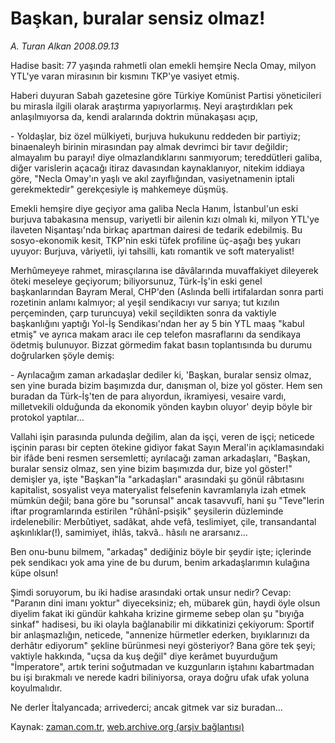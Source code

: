 # Başkan, buralar sensiz olmaz!

*A. Turan Alkan 2008.09.13*

<tr><td class="metin" colspan="2" style="padding-top: 20px; padding-left: 5px; padding-right: 10px;">Hadise basit: 77 yaşında rahmetli olan emekli hemşire Necla Omay, milyon YTL'ye varan mirasının bir kısmını TKP'ye vasiyet etmiş.</td></tr><tr><td class="metin" colspan="2" style="padding-top: 20px; padding-left: 5px; padding-right: 10px;"><p>Haberi duyuran Sabah gazetesine göre Türkiye Komünist Partisi yöneticileri bu mirasla ilgili olarak araştırma yapıyorlarmış. Neyi araştırdıkları pek anlaşılmıyorsa da, kendi aralarında doktrin münakaşası açıp,
<p>- Yoldaşlar, biz özel mülkiyeti, burjuva hukukunu reddeden bir partiyiz; binaenaleyh birinin mirasından pay almak devrimci bir tavır değildir; almayalım bu parayı! diye olmazlandıklarını sanmıyorum; tereddütleri galiba, diğer varislerin açacağı itiraz davasından kaynaklanıyor, nitekim iddiaya göre, "Necla Omay'ın yaşlı ve akıl zayıflığından, vasiyetnamenin iptali gerekmektedir" gerekçesiyle iş mahkemeye düşmüş.
<p>Emekli hemşire diye geçiyor ama galiba Necla Hanım, İstanbul'un eski burjuva tabakasına mensup, variyetli bir ailenin kızı olmalı ki, milyon YTL'ye ilaveten Nişantaşı'nda birkaç apartman dairesi de tedarik edebilmiş. Bu sosyo-ekonomik kesit, TKP'nin eski tüfek profiline üç-aşağı beş yukarı uyuyor: Burjuva, vâriyetli, iyi tahsilli, katı romantik ve soft materyalist!
<p>Merhûmeyeye rahmet, mirasçılarına ise dâvâlarında muvaffakiyet dileyerek öteki meseleye geçiyorum; biliyorsunuz, Türk-İş'in eski genel başkanlarından Bayram Meral, CHP'den (Aslında belli irtifalardan sonra parti rozetinin anlamı kalmıyor; al yeşil sendikacıyı vur sarıya; tut kızılın perçeminden, çarp turuncuya) vekil seçildikten sonra da vaktiyle başkanlığını yaptığı Yol-İş Sendikası'ndan her ay 5 bin YTL maaş "kabul etmiş" ve ayrıca makam aracı ile cep telefon masraflarını da sendikaya ödetmiş bulunuyor. Bizzat görmedim fakat basın toplantısında bu durumu doğrularken şöyle demiş:
<p>- Ayrılacağım zaman arkadaşlar dediler ki, 'Başkan, buralar sensiz olmaz, sen yine burada bizim başımızda dur, danışman ol, bize yol göster. Hem sen buradan da Türk-İş'ten de para alıyordun, ikramiyesi, vesaire vardı, milletvekili olduğunda da ekonomik yönden kaybın oluyor' deyip böyle bir protokol yaptılar...
<p>Vallahi işin parasında pulunda değilim, alan da işçi, veren de işçi; neticede işçinin parası bir cepten ötekine gidiyor fakat Sayın Meral'in açıklamasındaki bir ifâde beni resmen sersemletti; ayrılacağı zaman arkadaşları, "Başkan, buralar sensiz olmaz, sen yine bizim başımızda dur, bize yol göster!" demişler ya, işte "Başkan"la "arkadaşları" arasındaki şu gönül râbıtasını kapitalist, sosyalist veya materyalist felsefenin kavramlarıyla izah etmek mümkün değil; bana göre bu "sorunsal" ancak tasavvufî, hani şu "Teve"lerin iftar programlarında estirilen "rûhânî-psişik" şeysilerin düzleminde irdelenebilir: Merbûtiyet, sadâkat, ahde vefâ, teslimiyet, çile, transandantal aşkınlıklar(!), samimiyet, ihlâs, takvâ.. hâsılı ne ararsanız...
<p>Ben onu-bunu bilmem, "arkadaş" dediğiniz böyle bir şeydir işte; içlerinde pek sendikacı yok ama yine de bu durum, benim arkadaşlarımın kulağına küpe olsun!
<p>Şimdi soruyorum, bu iki hadise arasındaki ortak unsur nedir? Cevap: "Paranın dini imanı yoktur" diyeceksiniz; eh, mübarek gün, haydi öyle olsun diyelim fakat iki gündür kahkaha krizine girmeme sebep olan şu "bıyığa sinkaf" hadisesi, bu iki olayla bağlanabilir mi dikkatinizi çekiyorum: Sportif bir anlaşmazlığın, neticede, "annenize hürmetler ederken, bıyıklarınızı da derhâtır ediyorum" şekline bürünmesi neyi gösteriyor? Bana göre tek şeyi; vaktiyle hakkında, "uçsa da kuş değil" diye kerâmet buyurduğum "İmperatore", artık terini soğutmadan ve kuzgunların iştahını kabartmadan bu işi bırakmalı ve nerede kadri biliniyorsa, oraya doğru ufak ufak yoluna koyulmalıdır.
<p>Ne derler İtalyancada; arrivederci; ancak gitmek var siz buradan...<br/></p></p></p></p></p></p></p></p></p></td></tr>

Kaynak: [zaman.com.tr](http://zaman.com.tr/yazar.do?yazino=737566), [web.archive.org (arşiv bağlantısı)](http://web.archive.org/web/20080928204501/http://www.zaman.com.tr:80/yazar.do?yazino=737566)
